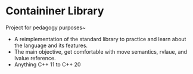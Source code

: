 # Containiner Library

Project for pedagogy purposes~

- A reimplementation of the standard library to practice and learn about the language and its features.
- The main objective, get comfortable with move semantics, rvlaue, and lvalue reference.
- Anything C++ 11 to C++ 20
